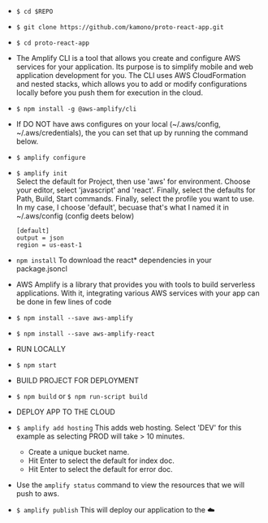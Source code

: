 
* ````$ cd $REPO````
* ````$ git clone https://github.com/kamono/proto-react-app.git````
* ````$ cd proto-react-app````

* The Amplify CLI is a tool that allows you create and configure AWS services for your application. Its purpose is to simplify mobile and web application development for you. The CLI uses AWS CloudFormation and nested stacks, which allows you to add or modify configurations locally before you push them for execution in the cloud.
* ````$ npm install -g @aws-amplify/cli````

* If DO NOT have aws configures on your local (~/.aws/config, ~/.aws/credentials), the you can set that up by running the command below.
* ````$ amplify configure````

* ````$ amplify init```` <br>Select the default for Project, then use 'aws' for environment. Choose your editor, select 'javascript' and 'react'. Finally, select the defaults for Path, Build, Start commands. Finally, select the profile you want to use. In my case, I choose 'default', becuase that's what I named it in ~/.aws/config (config deets below)

    ````[default]```` <br>
    ````output = json```` <br>
    ````region = us-east-1````




* ````npm install```` To download the react* dependencies in your package.jsoncl

* AWS Amplify is a library that provides you with tools to build serverless applications. With it, integrating various AWS services with your app can be done in few lines of code
* ````$ npm install --save aws-amplify````
* ````$ npm install --save aws-amplify-react````

* RUN LOCALLY
* ````$ npm start````

* BUILD PROJECT FOR DEPLOYMENT
* ````$ npm build```` or ````$ npm run-script build````

* DEPLOY APP TO THE CLOUD
* ````$ amplify add hosting```` This adds web hosting. Select 'DEV' for this example as selecting PROD will take > 10 minutes. 
    * Create a unique bucket name.
    * Hit Enter to select the default for index doc.
    * Hit Enter to select the default for error doc.

* Use the ````amplify status```` command to view the resources that we will push to aws.

* ````$ amplify publish```` This will deploy our application to the ☁️